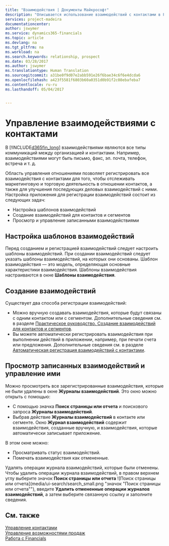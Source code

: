 ```yaml
---
title: "Взаимодействия | Документы Майкрософт"
description: "Описывается использование взаимодействий с контактами в Financials."
services: project-madeira
documentationcenter: 
author: jswymer
ms.service: dynamics365-financials
ms.topic: article
ms.devlang: na
ms.tgt_pltfrm: na
ms.workload: na
ms.search.keywords: relationship, prospect
ms.date: 03/28/2017
ms.author: jswymer
ms.translationtype: Human Translation
ms.sourcegitcommit: a31be0f9d07e2abb591e26f6bae34c6f6e4dcda6
ms.openlocfilehash: a423f5581f6803b60a0351d0b91f2c08ebafeba7
ms.contentlocale: ru-ru
ms.lasthandoff: 05/04/2017


---
```

# <a name="managing-interactions-with-contacts"></a>Управление взаимодействиями с контактами
В [!INCLUDE[d365fin_long](includes/d365fin_long_md.md)] взаимодействиями являются все типы коммуникаций между организацией и контактами. Например, взаимодействиями могут быть письмо, факс, эл. почта, телефон, встреча и т. д.

Область управления отношениями позволяет регистрировать все взаимодействия с контактами для того, чтобы отслеживать маркетинговую и торговую деятельность в отношении контактов, а также для улучшения последующих деловых взаимодействий с ними. Настройка приложения для регистрации взаимодействий состоит из следующих задач:

* Настройка шаблонов взаимодействий  
* Создание взаимодействий для контактов и сегментов  
* Просмотр и управление записанными взаимодействиями  

##  <a name="set-up-interaction-templates"></a>Настройка шаблонов взаимодействий
Перед созданием и регистрацией взаимодействий следует настроить шаблоны взаимодействий. При создании взаимодействий следует указать шаблоны взаимодействий, на которых они основаны. Шаблон взаимодействия — это модель, определяющая основные характеристики взаимодействия.
Шаблоны взаимодействия настраиваются в окне **Шаблоны взаимодействия**.  

## <a name="create-interactions"></a>Создание взаимодействий
Существует два способа регистрации взаимодействий:

* Можно вручную создавать взаимодействия, которые будут связаны с одним контактом или с сегментом. Дополнительные сведения см. в разделе [Практическое руководство. Создание взаимодействий для контактов и сегментов](marketing-how-create-interactions.md).  
* Вы можете автоматически регистрировать взаимодействия при выполнении действий в приложении, например, при печати счета или предложения. Дополнительные сведения см. в разделе [Автоматическая регистрация взаимодействий с контактами](marketing-auto-record-interactions.md).

## <a name="view-and-manage-recorded-interactions"></a>Просмотр записанных взаимодействий и управление ими
Можно просмотреть все зарегистрированные взаимодействия, которые не были удалены в окне **Журналы взаимодействий**. Это окно можно открыть с помощью:

* С помощью значка **Поиск страницы или отчета** и поискового запроса **Журналы взаимодействий**.
* Выбрав действие **Журналы взаимодействий** в контакте или сегменте.
  Окно **Журнал взаимодействий** содержит взаимодействия, созданные вручную, и взаимодействия, которые автоматически записывает приложение.

В этом окне можно:

* Просматривать статус взаимодействий.
* Помечать взаимодействия как отмененные.

Удалять операции журнала взаимодействий, которые были отменены. Чтобы удалить операции журнала взаимодействий, в правом верхнем углу выберите значок **Поиск страницы или отчета** ![Поиск страницы или отчета](media/ui-search/search_small.png "значок "Поиск страницы или отчета""), введите **Удалить отмененные операции журналов взаимодействий**, а затем выберите связанную ссылку и заполните сведения.

## <a name="see-also"></a>См. также
[Управление контактами](marketing-contacts.md)  
[Управление возможностями продаж](marketing-manage-sales-opportunities.md)  
[Работа с Financials](ui-work-product.md)  

